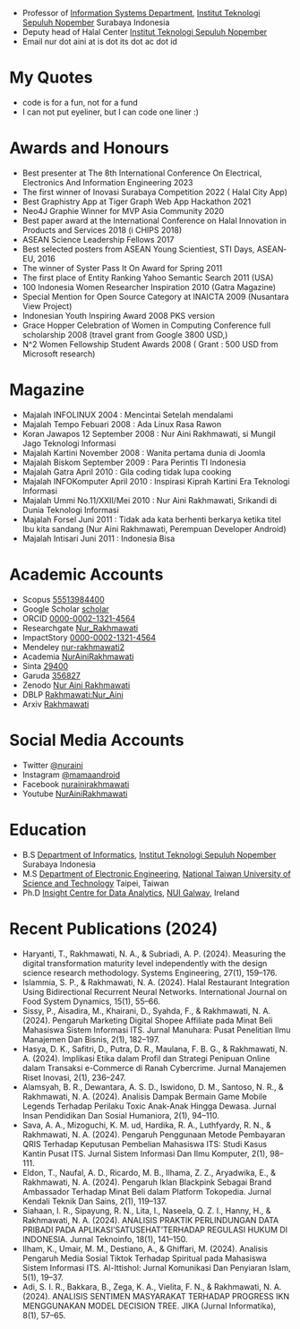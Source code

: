  - Professor of [Information Systems Department](https://www.its.ac.id/si/), [Institut Teknologi Sepuluh Nopember](https://www.its.ac.id/) Surabaya Indonesia
 - Deputy head of Halal Center  [Institut Teknologi Sepuluh Nopember](https://www.its.ac.id/)
 - Email nur dot aini at is dot its dot ac dot id

# My Quotes
- code is for a fun, not for a fund
- I can not put eyeliner, but I can code one liner :)


# Awards and Honours
- Best presenter at The 8th International Conference On Electrical, Electronics And Information Engineering 2023
- The first winner of Inovasi Surabaya Competition 2022 ( Halal City App) 
- Best Graphistry App  at Tiger Graph Web App Hackathon 2021
- Neo4J Graphie Winner for MVP Asia Community 2020
- Best paper award at the International Conference on Halal Innovation in Products and Services 2018 (i CHIPS 2018)
- ASEAN Science Leadership Fellows 2017
- Best selected posters from ASEAN Young Scientiest, STI Days, ASEAN­EU, 2016
- The winner of Syster Pass It On Award for Spring 2011
- The first place of Entity Ranking Yahoo Semantic Search 2011 (USA)
- 100 Indonesia Women Researcher Inspiration 2010 (Gatra Magazine)
- Special Mention for Open Source Category at INAICTA 2009 (Nusantara View Project)
- Indonesian Youth Inspiring Award 2008 PKS version
- Grace Hopper Celebration of Women in Computing Conference full scholarship 2008 (travel grant
from Google 3800 USD,)
- N^2 Women Fellowship Student Awards 2008 ( Grant : 500 USD from Microsoft research)

# Magazine
- Majalah INFOLINUX 2004 : Mencintai Setelah mendalami
- Majalah Tempo Febuari 2008 : Ada Linux Rasa Rawon
- Koran Jawapos 12 September 2008 : Nur Aini Rakhmawati, si Mungil Jago Teknologi Informasi
- Majalah Kartini November 2008 : Wanita pertama dunia di Joomla
- Majalah Biskom September 2009 : Para Perintis TI Indonesia
- Majalah Gatra April 2010 : Gila coding tidak lupa cooking
- Majalah INFOKomputer April 2010 : Inspirasi Kiprah Kartini Era Teknologi Informasi
- Majalah Ummi No.11/XXII/Mei 2010 : Nur Aini Rakhmawati, Srikandi di Dunia Teknologi Informasi
- Majalah Forsel Juni 2011 : Tidak ada kata berhenti berkarya ketika titel Ibu kita sandang (Nur Aini Rakhmawati, Perempuan Developer Android)
- Majalah Intisari Juni 2011 : Indonesia Bisa

# Academic Accounts
 - Scopus [55513984400](https://www.scopus.com/authid/detail.uri?authorId=55513984400)
 - Google Scholar [scholar](https://scholar.google.com/citations?user=Nbqq79EAAAAJ&hl=id)
 - ORCID [0000-0002-1321-4564](https://orcid.org/0000-0002-1321-4564)
 - Researchgate [Nur_Rakhmawati](https://www.researchgate.net/profile/Nur_Rakhmawati2)
 - ImpactStory [0000-0002-1321-4564](https://profiles.impactstory.org/u/0000-0002-1321-4564)
 - Mendeley [nur-rakhmawati2](https://www.mendeley.com/profiles/nur-rakhmawati2/)
 - Academia [NurAiniRakhmawati](https://its.academia.edu/NurAiniRakhmawati)
 - Sinta [29400](http://sinta.ristekbrin.go.id/authors/detail?id=29400&view=overview)
 - Garuda [356827](http://garuda.ristekbrin.go.id/author/view/356827)
 - Zenodo [Nur Aini Rakhmawati](https://zenodo.org/search?page=1&size=20&q=nur%20aini%20rakhmawati)
 - DBLP [Rakhmawati:Nur_Aini](https://dblp.uni-trier.de/pers/hd/r/Rakhmawati:Nur_Aini?q=Nur%20Aini%20Rakhmawati)
 - Arxiv [Rakhmawati](https://arxiv.org/search/cs?searchtype=author&query=Rakhmawati%2C+N+A)
 
# Social Media Accounts
 
 - Twitter [@nuraini](https://twitter.com/nuraini)
 - Instagram [@mamaandroid](https://www.instagram.com/mamaandroid/)
 - Facebook [nurainirakhmawati](https://facebook.com/nurainirakhmawati)
 - Youtube [NurAiniRakhmawati](http://www.youtube.com/c/NurAiniRakhmawati)
 
# Education
 - B.S [Department of Informatics](https://if.its.ac.id/), [Institut Teknologi Sepuluh Nopember](https://www.its.ac.id/) Surabaya Indonesia
 - M.S [Department of Electronic Engineering](https://ece-o.ntust.edu.tw/), [National Taiwan University of Science and Technology](https://www.ntust.edu.tw/) Taipei, Taiwan
 - Ph.D [Insight Centre for Data Analytics](https://nuig.insight-centre.org/), [NUI Galway](www.nuigalway.ie/), Ireland

# Recent Publications (2024)
- Haryanti, T., Rakhmawati, N. A., & Subriadi, A. P. (2024). Measuring the digital transformation maturity level independently with the design science research methodology. Systems Engineering, 27(1), 159–176.
- Islammia, S. P., & Rakhmawati, N. A. (2024). Halal Restaurant Integration Using Bidirectional Recurrent Neural Networks. International Journal on Food System Dynamics, 15(1), 55–66.
- Sissy, P., Aisadira, M., Khairani, D., Syahda, F., & Rakhmawati, N. A. (2024). Pengaruh Marketing Digital Shopee Affiliate pada Minat Beli Mahasiswa Sistem Informasi ITS. Jurnal Manuhara: Pusat Penelitian Ilmu Manajemen Dan Bisnis, 2(1), 182–197.
- Hasya, D. K., Safitri, D., Putra, D. R., Maulana, F. B. G., & Rakhmawati, N. A. (2024). Implikasi Etika dalam Profil dan Strategi Penipuan Online dalam Transaksi e-Commerce di Ranah Cybercrime. Jurnal Manajemen Riset Inovasi, 2(1), 236–247.
- Alamsyah, B. R., Dewantara, A. S. D., Iswidono, D. M., Santoso, N. R., & Rakhmawati, N. A. (2024). Analisis Dampak Bermain Game Mobile Legends Terhadap Perilaku Toxic Anak-Anak Hingga Dewasa. Jurnal Insan Pendidikan Dan Sosial Humaniora, 2(1), 94–110.
- Sava, A. A., Mizoguchi, K. M. ud, Hardika, R. A., Luthfyardy, R. N., & Rakhmawati, N. A. (2024). Pengaruh Penggunaan Metode Pembayaran QRIS Terhadap Keputusan Pembelian Mahasiswa ITS: Studi Kasus Kantin Pusat ITS. Jurnal Sistem Informasi Dan Ilmu Komputer, 2(1), 98–111.
- Eldon, T., Naufal, A. D., Ricardo, M. B., Ilhama, Z. Z., Aryadwika, E., & Rakhmawati, N. A. (2024). Pengaruh Iklan Blackpink Sebagai Brand Ambassador Terhadap Minat Beli dalam Platform Tokopedia. Jurnal Kendali Teknik Dan Sains, 2(1), 119–137.
- Siahaan, I. R., Sipayung, R. N., Lita, I., Naseela, Q. Z. I., Hanny, H., & Rakhmawati, N. A. (2024). ANALISIS PRAKTIK PERLINDUNGAN DATA PRIBADI PADA APLIKASI’SATUSEHAT’TERHADAP REGULASI HUKUM DI INDONESIA. Jurnal Teknoinfo, 18(1), 141–150.
- Ilham, K., Umair, M. M., Destiano, A., & Ghiffari, M. (2024). Analisis Pengaruh Media Sosial Tiktok Terhadap Spiritual pada Mahasiswa Sistem Informasi ITS. Al-Ittishol: Jurnal Komunikasi Dan Penyiaran Islam, 5(1), 19–37.
- Adi, S. I. R., Bakkara, B., Zega, K. A., Vielita, F. N., & Rakhmawati, N. A. (2024). ANALISIS SENTIMEN MASYARAKAT TERHADAP PROGRESS IKN MENGGUNAKAN MODEL DECISION TREE. JIKA (Jurnal Informatika), 8(1), 57–65.
